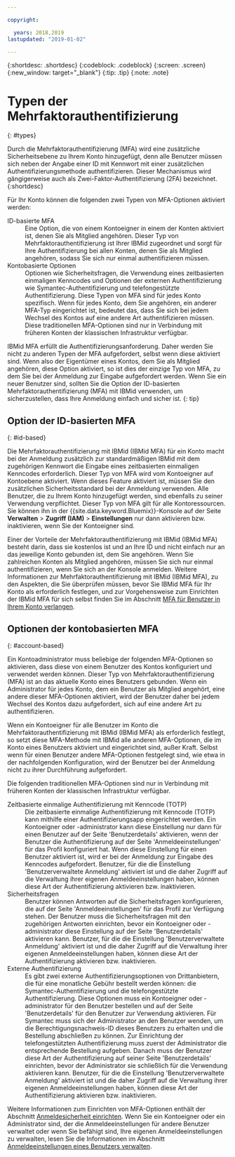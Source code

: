 ```yaml
---

copyright:

  years: 2018,2019
lastupdated: "2019-01-02"

---
```


{:shortdesc: .shortdesc}
{:codeblock: .codeblock}
{:screen: .screen}
{:new_window: target="_blank"}
{:tip: .tip}
{:note: .note}

# Typen der Mehrfaktorauthentifizierung
{: #types}

Durch die Mehrfaktorauthentifizierung (MFA) wird eine zusätzliche Sicherheitsebene zu Ihrem Konto hinzugefügt, denn alle Benutzer müssen sich neben der Angabe einer ID mit Kennwort mit einer zusätzlichen Authentifizierungsmethode authentifizieren. Dieser Mechanismus wird gängigerweise auch als Zwei-Faktor-Authentifizierung (2FA) bezeichnet.
{:shortdesc}

Für Ihr Konto können die folgenden zwei Typen von MFA-Optionen aktiviert werden:

<dl>
<dt>ID-basierte MFA</dt>
<dd>Eine Option, die von einem Kontoeigner in einem der Konten aktiviert ist, denen Sie als Mitglied angehören. Dieser Typ von Mehrfaktorauthentifizierung ist Ihrer IBMid zugeordnet und sorgt für Ihre Authentifizierung bei allen Konten, denen Sie als Mitglied angehören, sodass Sie sich nur einmal authentifizieren müssen.</dd>
<dt>Kontobasierte Optionen</dt>
<dd>Optionen wie Sicherheitsfragen, die Verwendung eines zeitbasierten einmaligen Kenncodes und Optionen der externen Authentifizierung wie Symantec-Authentifizierung und telefongestützte Authentifizierung. Diese Typen von MFA sind für jedes Konto spezifisch. Wenn für jedes Konto, dem Sie angehören, ein anderer MFA-Typ eingerichtet ist, bedeutet das, dass Sie sich bei jedem Wechsel des Kontos auf eine andere Art authentifizieren müssen. Diese traditionellen MFA-Optionen sind nur in Verbindung mit früheren Konten der klassischen Infrastruktur verfügbar.</dd>
</dl>

IBMid MFA erfüllt die Authentifizierungsanforderung. Daher werden Sie nicht zu anderen Typen der MFA aufgefordert, selbst wenn diese aktiviert sind. Wenn also der Eigentümer eines Kontos, dem Sie als Mitglied angehören, diese Option aktiviert, so ist dies der einzige Typ von MFA, zu dem Sie bei der Anmeldung zur Eingabe aufgefordert werden. Wenn Sie ein neuer Benutzer sind, sollten Sie die Option der ID-basierten Mehrfaktorauthentifizierung (MFA) mit IBMid verwenden, um sicherzustellen, dass Ihre Anmeldung einfach und sicher ist.
{: tip}

## Option der ID-basierten MFA
{: #id-based}

Die Mehrfaktorauthentifizierung mit IBMid (IBMid MFA) für ein Konto macht bei der Anmeldung zusätzlich zur standardmäßigen IBMid mit dem zugehörigen Kennwort die Eingabe eines zeitbasierten einmaligen Kenncodes erforderlich. Dieser Typ von MFA wird vom Kontoeigner auf Kontoebene aktiviert. Wenn dieses Feature aktiviert ist, müssen Sie den zusätzlichen Sicherheitsstandard bei der Anmeldung verwenden. Alle Benutzer, die zu Ihrem Konto hinzugefügt werden, sind ebenfalls zu seiner Verwendung verpflichtet. Dieser Typ von MFA gilt für alle Kontoressourcen. Sie können ihn in der {{site.data.keyword.Bluemix}}-Konsole auf der Seite **Verwalten** > **Zugriff (IAM)** > **Einstellungen** nur dann aktivieren bzw. inaktivieren, wenn Sie der Kontoeigner sind.

Einer der Vorteile der Mehrfaktorauthentifizierung mit IBMid (IBMid MFA) besteht darin, dass sie kostenlos ist und an Ihre ID und nicht einfach nur an das jeweilige Konto gebunden ist, dem Sie angehören. Wenn Sie zahlreichen Konten als Mitglied angehören, müssen Sie sich nur einmal authentifizieren, wenn Sie sich an der Konsole anmelden. Weitere Informationen zur Mehrfaktorauthentifizierung mit IBMid (IBMid MFA), zu den Aspekten, die Sie überprüfen müssen, bevor Sie IBMid MFA für Ihr Konto als erforderlich festlegen, und zur Vorgehensweise zum Einrichten der IBMid MFA für sich selbst finden Sie im Abschnitt [MFA für Benutzer in Ihrem Konto verlangen](/docs/iam/mfa.html#setting-up-ibmid-mfa).

## Optionen der kontobasierten MFA
{: #account-based}

Ein Kontoadministrator muss beliebige der folgenden MFA-Optionen so aktivieren, dass diese von einem Benutzer des Kontos konfiguriert und verwendet werden können. Dieser Typ von Mehrfaktorauthentifizierung (MFA) ist an das aktuelle Konto eines Benutzers gebunden. Wenn ein Administrator für jedes Konto, dem ein Benutzer als Mitglied angehört, eine andere dieser MFA-Optionen aktiviert, wird der Benutzer daher bei jedem Wechsel des Kontos dazu aufgefordert, sich auf eine andere Art zu authentifizieren. 

Wenn ein Kontoeigner für alle Benutzer im Konto die Mehrfaktorauthentifizierung mit IBMid (IBMid MFA) als erforderlich festlegt, so setzt diese MFA-Methode mit IBMid alle anderen MFA-Optionen, die im Konto eines Benutzers aktiviert und eingerichtet sind, außer Kraft. Selbst wenn für einen Benutzer andere MFA-Optionen festgelegt sind, wie etwa in der nachfolgenden Konfiguration, wird der Benutzer bei der Anmeldung nicht zu ihrer Durchführung aufgefordert.

Die folgenden traditionellen MFA-Optionen sind nur in Verbindung mit früheren Konten der klassischen Infrastruktur verfügbar.

<dl>
<dt>Zeitbasierte einmalige Authentifizierung mit Kenncode (TOTP)</dt>
<dd>Die zeitbasierte einmalige Authentifizierung mit Kenncode (TOTP) kann mithilfe einer Authentifizierungsapp eingerichtet werden. Ein Kontoeigner oder -administrator kann diese Einstellung nur dann für einen Benutzer auf der Seite 'Benutzerdetails' aktivieren, wenn der Benutzer die Authentifizierung auf der Seite 'Anmeldeeinstellungen' für das Profil konfiguriert hat. Wenn diese Einstellung für einen Benutzer aktiviert ist, wird er bei der Anmeldung zur Eingabe des Kenncodes aufgefordert. Benutzer, für die die Einstellung 'Benutzerverwaltete Anmeldung' aktiviert ist und die daher Zugriff auf die Verwaltung ihrer eigenen Anmeldeeinstellungen haben, können diese Art der Authentifizierung aktivieren bzw. inaktivieren.</dd>
<dt>Sicherheitsfragen</dt>
<dd>Benutzer können Antworten auf die Sicherheitsfragen konfigurieren, die auf der Seite 'Anmeldeeinstellungen' für das Profil zur Verfügung stehen. Der Benutzer muss die Sicherheitsfragen mit den zugehörigen Antworten einrichten, bevor ein Kontoeigner oder -administrator diese Einstellung auf der Seite 'Benutzerdetails' aktivieren kann. Benutzer, für die die Einstellung 'Benutzerverwaltete Anmeldung' aktiviert ist und die daher Zugriff auf die Verwaltung ihrer eigenen Anmeldeeinstellungen haben, können diese Art der Authentifizierung aktivieren bzw. inaktivieren. </dd>
<dt>Externe Authentifizierung</dt>
<dd>Es gibt zwei externe Authentifizierungsoptionen von Drittanbietern, die für eine monatliche Gebühr bestellt werden können: die Symantec-Authentifizierung und die telefongestützte Authentifizierung. Diese Optionen muss ein Kontoeigner oder -administrator für den Benutzer bestellen und auf der Seite 'Benutzerdetails' für den Benutzer zur Verwendung aktivieren. Für Symantec muss sich der Administrator an den Benutzer wenden, um die Berechtigungsnachweis-ID dieses Benutzers zu erhalten und die Bestellung abschließen zu können. Zur Einrichtung der telefongestützten Authentifizierung muss zuerst der Administrator die entsprechende Bestellung aufgeben. Danach muss der Benutzer diese Art der Authentifizierung auf seiner Seite 'Benutzerdetails' einrichten, bevor der Administrator sie schließlich für die Verwendung aktivieren kann. Benutzer, für die die Einstellung 'Benutzerverwaltete Anmeldung' aktiviert ist und die daher Zugriff auf die Verwaltung ihrer eigenen Anmeldeeinstellungen haben, können diese Art der Authentifizierung aktivieren bzw. inaktivieren.</dd>
</dl>

Weitere Informationen zum Einrichten von MFA-Optionen enthält der Abschnitt [Anmeldesicherheit einrichten](/docs/account/login_settings.html#login-settings). Wenn Sie ein Kontoeigner oder ein Administrator sind, der die Anmeldeeinstellungen für andere Benutzer verwaltet oder wenn Sie befähigt sind, Ihre eigenen Anmeldeeinstellungen zu verwalten, lesen Sie die Informationen im Abschnitt [Anmeldeeinstellungen eines Benutzers verwalten](/docs/iam/user_login.html#loginsettings).

